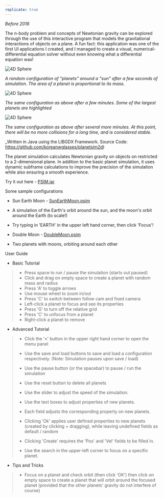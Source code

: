 ```yaml
---
replicate: true
---
```


_Before 2016_

The n-body problem and concepts of Newtonian gravity can be explored through the use of this interactive program that models the gravitational interactions of objects on a plane. A fun fact: this application was one of the first UI applications I created, and I managed to create a visual, numerical-differential equation solver without even knowing what a differential equation was!

 ![4D Sphere](/resources/assets/planetsim/INTER2.PNG) 
 
 _A random configuration of "planets" around a "sun" after a few seconds of simulation. The area of a planet is proportional to its mass._ 
 
 ![4D Sphere](/resources/assets/planetsim/INTER2-2.PNG)
 
  _The same configuration as above after a few minutes. Some of the largest planets are highlighted_ 
  
  ![4D Sphere](/resources/assets/planetsim/INTER2-4.PNG) 
  
  _The same configuration as above after several more minutes. At this point, there will be no more collisions for a long time, and is considered stable._

_Written in Java using the LIBGDX Framework. Source Code: https://github.com/koreanwglasses/planetsim2d)

The planet simulation calculates Newtonian gravity on objects on restricted to a 2-dimensional plane. In addition to the basic planet simulation, it uses dynamic subframe calculations to improve the precision of the simulation while also ensuring a smooth experience.

Try it out here - [PSIM.jar](/resources/assets/planetsim/PSIM.jar)

Some sample configurations

*   Sun Earth Moon - [SunEarthMoon.psim](/resources/assets/planetsim/SunEarthMoon.psim)

*   A simulation of the Earth's orbit around the sun, and the moon's orbit around the Earth (to scale!)
*   Try typing in 'EARTH' in the upper left hand corner, then click 'Focus'!

*   Double Moon - [DoubleMoon.psim](/resources/assets/planetsim/DoubleMoon.psim)

*   Two planets with moons, orbiting around each other

User Guide

*   Basic Tutorial

> *   Press space to run / pause the simulation (starts out paused)
> *   Click and drag on empty space to create a planet with random mass and radius
> *   Press 'A' to toggle arrows
> *   Use mouse wheel to zoom in/out
> *   Press 'C' to switch between follow cam and fixed camera
> *   Left-click a planet to focus and see its properties
> *   Press 'G' to turn off the relative grid
> *   Press 'C' to unfocus from a planet
> *   Right-click a planet to remove

*   Advanced Tutorial

> *   Click the '«' button in the upper right hand corner to open the menu panel
> *   Use the save and load buttons to save and load a configuration respectively. (Note: Simulation pauses upon save / load)
> *   Use the pause button (or the spacebar) to pause / run the simulation
> *   Use the reset button to delete all planets
> *   Use the slider to adjust the speed of the simulation.
> *   Use the text boxes to adjust properties of new planets.
> 
> *   Each field adjusts the corresponding property on new planets.
> *   Clicking 'Ok' applies user defined properties to new planets (created by clicking + dragging), while leaving undefined fields as default / random
> *   Clicking 'Create' requires the 'Pos' and 'Vel' fields to be filled in.
> 
> *   Use the search in the upper-left corner to focus on a specific planet.

*   Tips and Tricks

> *   Focus on a planet and check orbit (then click 'OK') then click on empty space to create a planet that will orbit around the focused planet (provided that the other planets' gravity do not interfere of course)